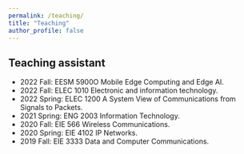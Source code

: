 ```yaml
---
permalink: /teaching/
title: "Teaching"
author_profile: false
---
```


## Teaching assistant

* 2022 Fall: EESM 5900O Mobile Edge Computing and Edge AI.
* 2022 Fall: ELEC 1010 Electronic and information technology.
* 2022 Spring: ELEC 1200 A System View of Communications from Signals to Packets.
* 2021 Spring: ENG 2003 Information Technology.
* 2020 Fall: EIE 566 Wireless Communications.
* 2020 Spring: EIE 4102 IP Networks.
* 2019 Fall: EIE 3333 Data and Computer Communications.


